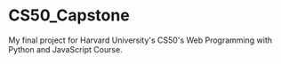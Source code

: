 # CS50_Capstone
My final project for Harvard University's CS50's Web Programming with Python and JavaScript Course.
